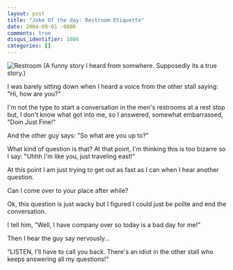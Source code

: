 ```yaml
---
layout: post
title: "Joke Of the day: Restroom Etiquette"
date: 2004-09-01 -0800
comments: true
disqus_identifier: 1086
categories: []
---
```

![Restroom](/images/restroom.jpg) (A funny story I heard from somwhere.
Supposedly its a true story.)

I was barely sitting down when I heard a voice from the other stall
saying: "Hi, how are you?"

I'm not the type to start a conversation in the men's restrooms at a
rest stop but, I don't know what got into me, so I answered, somewhat
embarrassed, "Doin Just Fine!"

And the other guy says: "So what are you up to?"

What kind of question is that? At that point, I'm thinking this is too
bizarre so I say: "Uhhh I'm like you, just traveling east!"

At this point I am just trying to get out as fast as I can when I hear
another question.

Can I come over to your place after while?

Ok, this question is just wacky but I figured I could just be polite and
end the conversation.

I tell him, "Well, I have company over so today is a bad day for me!"

Then I hear the guy say nervously...

"LISTEN, I'll have to call you back. There's an idiot in the other stall
who keeps answering all my questions!"

